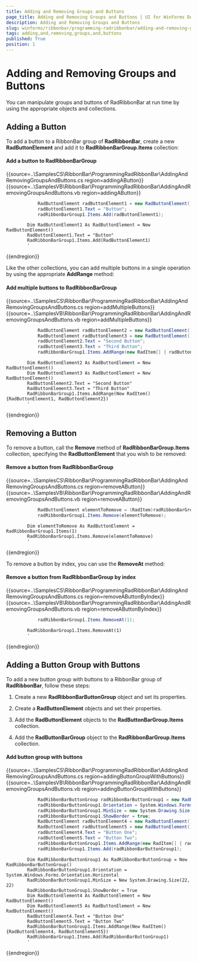 ```yaml
---
title: Adding and Removing Groups and Buttons
page_title: Adding and Removing Groups and Buttons | UI for WinForms Documentation
description: Adding and Removing Groups and Buttons
slug: winforms/ribbonbar/programming-radribbonbar/adding-and-removing-groups-and-buttons
tags: adding,and,removing,groups,and,buttons
published: True
position: 1
---
```


# Adding and Removing Groups and Buttons

You can manipulate groups and buttons of RadRibbonBar at run time by using the appropriate objects and collections.

## Adding a Button

To add a button to a RibbonBar group of __RadRibbonBar__, create a new __RadButtonElement__ and add it to __RadRibbonBarGroup.Items__ collection:

#### Add a button to RadRibbonBarGroup

{{source=..\SamplesCS\RibbonBar\ProgrammingRadRibbonBar\AddingAndRemovingGroupsAndButtons.cs region=addingAButton}} 
{{source=..\SamplesVB\RibbonBar\ProgrammingRadRibbonBar\AddingAndRemovingGroupsAndButtons.vb region=addingAButton}} 

````C#
            RadButtonElement radButtonElement1 = new RadButtonElement();
            radButtonElement1.Text = "Button";
            radRibbonBarGroup1.Items.Add(radButtonElement1);
````
````VB.NET
        Dim RadButtonElement1 As RadButtonElement = New RadButtonElement()
        RadButtonElement1.Text = "Button"
        RadRibbonBarGroup1.Items.Add(RadButtonElement1)
        '
````

{{endregion}}

Like the other collections, you can add multiple buttons in a single operation by using the appropriate __AddRange__ method:

#### Add multiple buttons to RadRibbonBarGroup

{{source=..\SamplesCS\RibbonBar\ProgrammingRadRibbonBar\AddingAndRemovingGroupsAndButtons.cs region=addMultipleButtons}} 
{{source=..\SamplesVB\RibbonBar\ProgrammingRadRibbonBar\AddingAndRemovingGroupsAndButtons.vb region=addMultipleButtons}} 

````C#
            RadButtonElement radButtonElement2 = new RadButtonElement();
            RadButtonElement radButtonElement3 = new RadButtonElement();
            radButtonElement2.Text = "Second Button";
            radButtonElement3.Text = "Third Button";
            radRibbonBarGroup1.Items.AddRange(new RadItem[] { radButtonElement1, radButtonElement2 });
````
````VB.NET
        Dim RadButtonElement2 As RadButtonElement = New RadButtonElement()
        Dim RadButtonElement3 As RadButtonElement = New RadButtonElement()
        RadButtonElement2.Text = "Second Button"
        RadButtonElement3.Text = "Third Button"
        RadRibbonBarGroup1.Items.AddRange(New RadItem() {RadButtonElement1, RadButtonElement2})
        '
````

{{endregion}}

## Removing a Button

To remove a button, call the __Remove__ method of __RadRibbonBarGroup.Items__ collection, specifying the __RadButtonElement__ that you wish to be removed:

#### Remove a button from RadRibbonBarGroup

{{source=..\SamplesCS\RibbonBar\ProgrammingRadRibbonBar\AddingAndRemovingGroupsAndButtons.cs region=removeAButton}} 
{{source=..\SamplesVB\RibbonBar\ProgrammingRadRibbonBar\AddingAndRemovingGroupsAndButtons.vb region=removeAButton}} 

````C#
            RadButtonElement elementToRemove = (RadItem)radRibbonBarGroup1.Items[1] as RadButtonElement;
            radRibbonBarGroup1.Items.Remove(elementToRemove);
````
````VB.NET
        Dim elementToRemove As RadButtonElement = RadRibbonBarGroup1.Items(1)
        RadRibbonBarGroup1.Items.Remove(elementToRemove)
        '
````

{{endregion}}

To remove a button by index, you can use the __RemoveAt__ method:

#### Remove a button from RadRibbonBarGroup by index

{{source=..\SamplesCS\RibbonBar\ProgrammingRadRibbonBar\AddingAndRemovingGroupsAndButtons.cs region=removeAButtonByIndex}} 
{{source=..\SamplesVB\RibbonBar\ProgrammingRadRibbonBar\AddingAndRemovingGroupsAndButtons.vb region=removeAButtonByIndex}} 

````C#
            radRibbonBarGroup1.Items.RemoveAt(1);
````
````VB.NET
        RadRibbonBarGroup1.Items.RemoveAt(1)
        '
````

{{endregion}}

## Adding a Button Group with Buttons

To add a new button group with buttons to a RibbonBar group of __RadRibbonBar__, follow these steps:

1. Create a new __RadRibbonBarButtonGroup__ object and set its properties. 

1. Create a __RadButtonElement__ objects and set their properties. 

1. Add the __RadButtonElement__ objects to the __RadButtonBarGroup.Items__ collection. 

1. Add the __RadButtonBarGroup__ object to the __RadRibbonBarGroup.Items__ collection. 

#### Add button group with buttons

{{source=..\SamplesCS\RibbonBar\ProgrammingRadRibbonBar\AddingAndRemovingGroupsAndButtons.cs region=addingButtonGroupWithButtons}} 
{{source=..\SamplesVB\RibbonBar\ProgrammingRadRibbonBar\AddingAndRemovingGroupsAndButtons.vb region=addingButtonGroupWithButtons}} 

````C#
            RadRibbonBarButtonGroup radRibbonBarButtonGroup1 = new RadRibbonBarButtonGroup();
            radRibbonBarButtonGroup1.Orientation = System.Windows.Forms.Orientation.Horizontal;
            radRibbonBarButtonGroup1.MinSize = new System.Drawing.Size(22, 22);
            radRibbonBarButtonGroup1.ShowBorder = true;
            RadButtonElement radButtonElement4 = new RadButtonElement();
            RadButtonElement radButtonElement5 = new RadButtonElement();
            radButtonElement4.Text = "Button One";
            radButtonElement5.Text = "Button Two";
            radRibbonBarButtonGroup1.Items.AddRange(new RadItem[] { radButtonElement1, radButtonElement2 });
            radRibbonBarGroup1.Items.Add(radRibbonBarButtonGroup1);
````
````VB.NET
        Dim RadRibbonBarButtonGroup1 As RadRibbonBarButtonGroup = New RadRibbonBarButtonGroup()
        RadRibbonBarButtonGroup1.Orientation = System.Windows.Forms.Orientation.Horizontal
        RadRibbonBarButtonGroup1.MinSize = New System.Drawing.Size(22, 22)
        RadRibbonBarButtonGroup1.ShowBorder = True
        Dim RadButtonElement4 As RadButtonElement = New RadButtonElement()
        Dim RadButtonElement5 As RadButtonElement = New RadButtonElement()
        RadButtonElement4.Text = "Button One"
        RadButtonElement5.Text = "Button Two"
        RadRibbonBarButtonGroup1.Items.AddRange(New RadItem() {RadButtonElement4, RadButtonElement5})
        RadRibbonBarGroup1.Items.Add(RadRibbonBarButtonGroup1)
        '
````

{{endregion}}